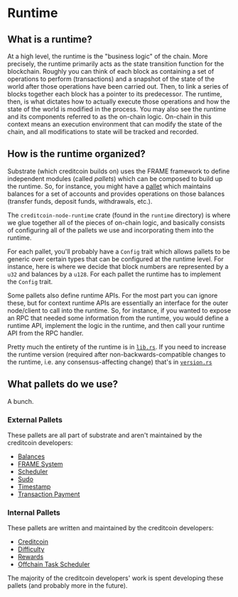 # Runtime

## What is a runtime?

At a high level, the runtime is the "business logic" of the chain.
More precisely, the runtime primarily acts as the state transition function for the blockchain. Roughly you can think of each block
as containing a set of operations to perform (transactions) and a snapshot of the state of the world after those operations
have been carried out. Then, to link a series of blocks together each block has a pointer to its predecessor.
The runtime, then, is what dictates how to actually execute those operations and how the state of the world is
modified in the process. You may also see the runtime and its components referred to as the on-chain logic. On-chain in this context means
an execution environment that can modify the state of the chain, and all modifications to state will be tracked and recorded.

## How is the runtime organized?

Substrate (which creditcoin builds on) uses the FRAME framework to define independent modules (called _pallets_)
which can be composed to build up the runtime. So, for instance, you might have a [pallet](https://github.com/paritytech/substrate/tree/master/frame/balances)
which maintains balances for a set of accounts and provides operations on those balances (transfer funds, deposit funds, withdrawals, etc.).

The `creditcoin-node-runtime` crate (found in the `runtime` directory) is where we glue together all of the pieces of on-chain logic, and
basically consists of configuring all of the pallets we use and incorporating them into the runtime.

For each pallet, you'll probably have a `Config` trait which allows pallets to be generic over certain types
that can be configured at the runtime level. For instance, here is where we decide that block numbers are
represented by a `u32` and balances by a `u128`. For each pallet the runtime has to implement the `Config` trait.

Some pallets also define runtime APIs. For the most part you can ignore these, but for context runtime APIs are essentially an interface
for the outer node/client to call into the runtime. So, for instance, if you wanted to expose an RPC that needed some information from the runtime,
you would define a runtime API, implement the logic in the runtime, and then call your runtime API from the RPC handler.

Pretty much the entirety of the runtime is in [`lib.rs`](../../../runtime/src/lib.rs). If you need to increase the runtime version
(required after non-backwards-compatible changes to the runtime, i.e. any consensus-affecting change) that's in [`version.rs`](../../../runtime/src/version.rs)

## What pallets do we use?

A bunch.

### External Pallets

These pallets are all part of substrate and aren't maintained by the creditcoin developers:

- [Balances](https://paritytech.github.io/substrate/master/pallet_balances/index.html)
- [FRAME System](https://paritytech.github.io/substrate/master/frame_system/index.html)
- [Scheduler](https://paritytech.github.io/substrate/master/pallet_scheduler/index.html)
- [Sudo](https://paritytech.github.io/substrate/master/pallet_sudo/index.html)
- [Timestamp](https://paritytech.github.io/substrate/master/pallet_timestamp/index.html)
- [Transaction Payment](https://paritytech.github.io/substrate/master/pallet_transaction_payment/index.html)

### Internal Pallets

These pallets are written and maintained by the creditcoin developers:

- [Creditcoin](./pallet-creditcoin.md)
- [Difficulty](../../../../pallets/difficulty)
- [Rewards](../../../../pallets/rewards)
- [Offchain Task Scheduler](../../../../pallets/offchain-task-scheduler)

The majority of the creditcoin developers' work is spent developing these pallets (and probably more in the future).
